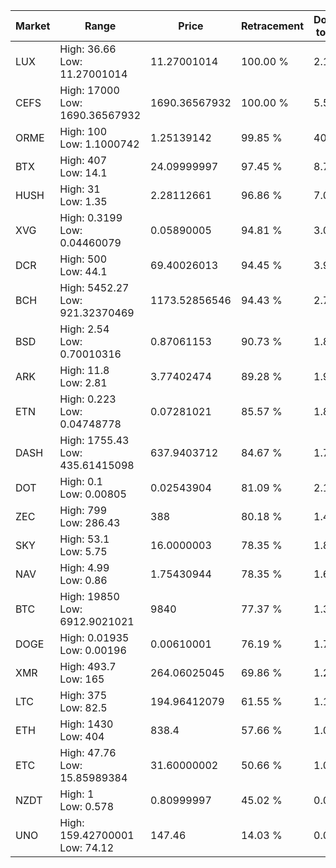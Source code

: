 | Market | Range | Price| Retracement | Doubles to 50% |
| --- | --- | --- | --- | --- |
| LUX | High: 36.66<br />Low: 11.27001014 | 11.27001014 | 100.00 % | 2.13 |
| CEFS | High: 17000<br />Low: 1690.36567932 | 1690.36567932 | 100.00 % | 5.53 |
| ORME | High: 100<br />Low: 1.1000742 | 1.25139142 | 99.85 % | 40.40 |
| BTX | High: 407<br />Low: 14.1 | 24.09999997 | 97.45 % | 8.74 |
| HUSH | High: 31<br />Low: 1.35 | 2.28112661 | 96.86 % | 7.09 |
| XVG | High: 0.3199<br />Low: 0.04460079 | 0.05890005 | 94.81 % | 3.09 |
| DCR | High: 500<br />Low: 44.1 | 69.40026013 | 94.45 % | 3.92 |
| BCH | High: 5452.27<br />Low: 921.32370469 | 1173.52856546 | 94.43 % | 2.72 |
| BSD | High: 2.54<br />Low: 0.70010316 | 0.87061153 | 90.73 % | 1.86 |
| ARK | High: 11.8<br />Low: 2.81 | 3.77402474 | 89.28 % | 1.94 |
| ETN | High: 0.223<br />Low: 0.04748778 | 0.07281021 | 85.57 % | 1.86 |
| DASH | High: 1755.43<br />Low: 435.61415098 | 637.9403712 | 84.67 % | 1.72 |
| DOT | High: 0.1<br />Low: 0.00805 | 0.02543904 | 81.09 % | 2.12 |
| ZEC | High: 799<br />Low: 286.43 | 388 | 80.18 % | 1.40 |
| SKY | High: 53.1<br />Low: 5.75 | 16.0000003 | 78.35 % | 1.84 |
| NAV | High: 4.99<br />Low: 0.86 | 1.75430944 | 78.35 % | 1.67 |
| BTC | High: 19850<br />Low: 6912.9021021 | 9840 | 77.37 % | 1.36 |
| DOGE | High: 0.01935<br />Low: 0.00196 | 0.00610001 | 76.19 % | 1.75 |
| XMR | High: 493.7<br />Low: 165 | 264.06025045 | 69.86 % | 1.25 |
| LTC | High: 375<br />Low: 82.5 | 194.96412079 | 61.55 % | 1.17 |
| ETH | High: 1430<br />Low: 404 | 838.4 | 57.66 % | 1.09 |
| ETC | High: 47.76<br />Low: 15.85989384 | 31.60000002 | 50.66 % | 1.01 |
| NZDT | High: 1<br />Low: 0.578 | 0.80999997 | 45.02 % | 0.00 |
| UNO | High: 159.42700001<br />Low: 74.12 | 147.46 | 14.03 % | 0.00 |
